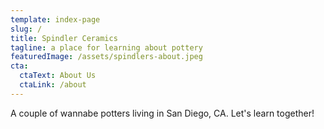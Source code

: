 ```yaml
---
template: index-page
slug: /
title: Spindler Ceramics
tagline: a place for learning about pottery
featuredImage: /assets/spindlers-about.jpeg
cta:
  ctaText: About Us
  ctaLink: /about
---
```

A couple of wannabe potters living in San Diego, CA. Let's learn together!
